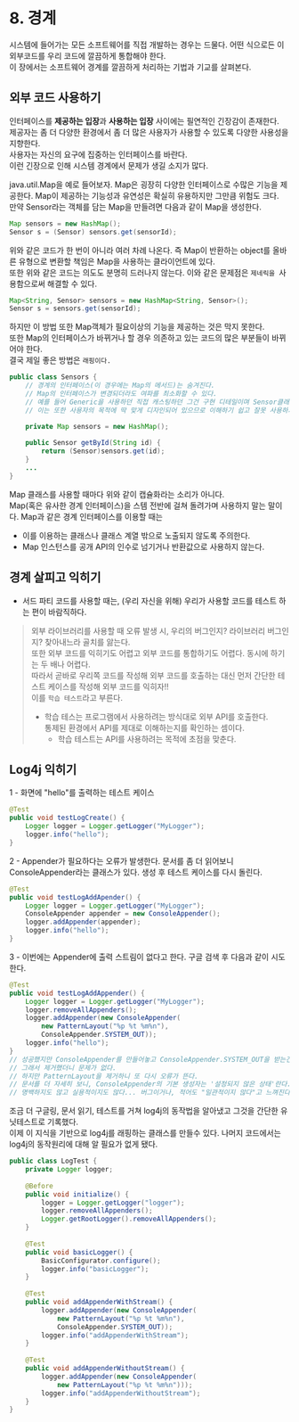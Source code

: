 # 8. 경계
시스템에 들어가는 모든 소프트웨어를 직접 개발하는 경우는 드물다. 어떤 식으로든 이 외부코드를 우리 코드에 깔끔하게 통합해야 한다.  
이 장에서는 소프트웨어 경계를 깔끔하게 처리하는 기법과 기교를 살펴본다.  

## 외부 코드 사용하기
인터페이스를 **제공하는 입장**과 **사용하는 입장** 사이에는 필연적인 긴장감이 존재한다.   
제공자는 좀 더 다양한 환경에서 좀 더 많은 사용자가 사용할 수 있도록 다양한 사용성을 지향한다.  
사용자는 자신의 요구에 집중하는 인터페이스를 바란다.  
이런 긴장으로 인해 시스템 경계에서 문제가 생길 소지가 많다.  

java.util.Map을 예로 들어보자. Map은 굉장히 다양한 인터페이스로 수많은 기능을 제공한다. Map이 제공하는 기능성과 유연성은 확실히 유용하지만 그만큼 위험도 크다.  
만약 Sensor라는 객체를 담는 Map을 만들려면 다음과 같이 Map을 생성한다.
~~~java
Map sensors = new HashMap();
Sensor s = (Sensor) sensors.get(sensorId);
~~~
위와 같은 코드가 한 번이 아니라 여러 차례 나온다. 즉 Map이 반환하는 object를 올바른 유형으로 변환할 책임은 Map을 사용하는 클라이언트에 있다.  
또한 위와 같은 코드는 의도도 분명히 드러나지 않는다. 이와 같은 문제점은 `제네릭을 `사용함으로써 해결할 수 있다.
~~~java
Map<String, Sensor> sensors = new HashMap<String, Sensor>();
Sensor s = sensors.get(sensorId);
~~~
하지만 이 방법 또한 Map객체가 필요이상의 기능을 제공하는 것은 막지 못한다.  
또한 Map의 인터페이스가 바뀌거나 할 경우 의존하고 있는 코드의 많은 부분들이 바뀌어야 한다.  
결국 제일 좋은 방법은 `래핑이다.`
~~~java
public class Sensors {
    // 경계의 인터페이스(이 경우에는 Map의 메서드)는 숨겨진다.
    // Map의 인터페이스가 변경되더라도 여파를 최소화할 수 있다.
    // 예를 들어 Generic을 사용하던 직접 캐스팅하던 그건 구현 디테일이며 Sensor클래스를 사용하는 측에서는 신경쓸 필요가 없다.
    // 이는 또한 사용자의 목적에 딱 맞게 디자인되어 있으므로 이해하기 쉽고 잘못 사용하기 어렵게 된다.

    private Map sensors = new HashMap();
    
    public Sensor getById(String id) {
        return (Sensor)sensors.get(id);
    }
	...
}
~~~
Map 클래스를 사용할 때마다 위와 같이 캡슐화라는 소리가 아니다.  
Map(혹은 유사한 경계 인터페이스)을 스템 전반에 걸쳐 돌려가며 사용하지 말는 말이다. Map과 같은 경계 인터페이스를 이용할 때는 
+ 이를 이용하는 클래스나 클래스 계열 밖으로 노출되지 않도록 주의한다.
+ Map 인스턴스를 공개 API의 인수로 넘기거나 반환값으로 사용하지 않는다.

## 경계 살피고 익히기
+ 서드 파티 코드를 사용할 때는, (우리 자신을 위해) 우리가 사용할 코드를 테스트 하는 편이 바람직하다.
> 외부 라이브러리를 사용할 때 오류 발생 시, 우리의 버그인지? 라이브러리 버그인지? 찾아내느라 골치를 앓는다.  
> 또한 외부 코드를 익히기도 어렵고 외부 코드를 통합하기도 어렵다. 동시에 하기는 두 배나 어렵다.  
> 따라서 곧바로 우리쪽 코드를 작성해 외부 코드를 호출하는 대신 먼저 간단한 테스트 케이스를 작성해 외부 코드를 익히자!!  
> 이를 `학습 테스트`라고 부른다.  
> + 학습 테스는 프로그램에서 사용하려는 방식대로 외부 API를 호출한다.  
> 통제된 환경에서 API를 제대로 이해하는지를 확인하는 셈이다.  
> 	+ 학습 테스트는 API를 사용하려는 목적에 초점을 맞춘다.

## Log4j 익히기
1 - 화면에 "hello"를 출력하는 테스트 케이스
~~~java
@Test
public void testLogCreate() {
	Logger logger = Logger.getLogger("MyLogger");
	logger.info("hello");
}
~~~
2 - Appender가 필요하다는 오류가 발생한다. 문서를 좀 더 읽어보니 ConsoleAppender라는 클래스가 있다. 생성 후 테스트 케이스를 다시 돌린다.
~~~java
@Test
public void testLogAddApender() {
  	Logger logger = Logger.getLogger("MyLogger");
	ConsoleAppender appender = new ConsoleAppender();
	logger.addAppender(appender);
	logger.info("hello");
}
~~~
3 - 이번에는 Appender에 출력 스트림이 없다고 한다. 구글 검색 후 다음과 같이 시도한다.
~~~java
@Test
public void testLogAddAppender() {
	Logger logger = Logger.getLogger("MyLogger");
	logger.removeAllAppenders();
	logger.addAppender(new ConsoleAppender(
		new PatternLayout("%p %t %m%n"),
		ConsoleAppender.SYSTEM_OUT));
	logger.info("hello");
}
// 성공했지만 ConsoleAppender를 만들어놓고 ConsoleAppender.SYSTEM_OUT을 받는건 뭔가 이상하다.
// 그래서 제거했더니 문제가 없다.
// 하지만 PatternLayout을 제거하니 또 다시 오류가 뜬다.
// 문서를 더 자세히 보니, ConsoleAppender의 기본 생성자는 '설정되지 않은 상태'란다.
// 명백하지도 않고 실용적이지도 않다... 버그이거나, 적어도 "일관적이지 않다"고 느껴진다.
~~~
조금 더 구글링, 문서 읽기, 테스트를 거쳐 log4j의 동작법을 알아냈고 그것을 간단한 유닛테스트로 기록했다.  
이제 이 지식을 기반으로 log4j를 래핑하는 클래스를 만들수 있다. 나머지 코드에서는 log4j의 동작원리에 대해 알 필요가 없게 됐다.
~~~java
public class LogTest {
    private Logger logger;
    
    @Before
    public void initialize() {
        logger = Logger.getLogger("logger");
        logger.removeAllAppenders();
        Logger.getRootLogger().removeAllAppenders();
    }
    
    @Test
    public void basicLogger() {
        BasicConfigurator.configure();
        logger.info("basicLogger");
    }
    
    @Test
    public void addAppenderWithStream() {
        logger.addAppender(new ConsoleAppender(
            new PatternLayout("%p %t %m%n"),
            ConsoleAppender.SYSTEM_OUT));
        logger.info("addAppenderWithStream");
    }
    
    @Test
    public void addAppenderWithoutStream() {
        logger.addAppender(new ConsoleAppender(
            new PatternLayout("%p %t %m%n")));
        logger.info("addAppenderWithoutStream");
    }
}
~~~